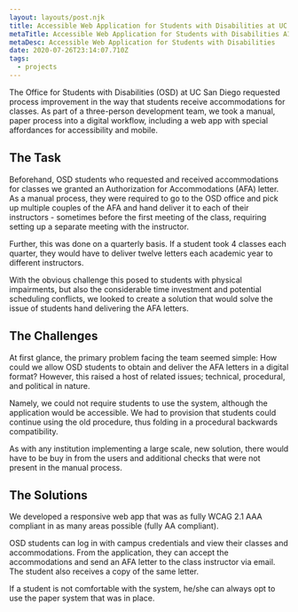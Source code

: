 ```yaml
---
layout: layouts/post.njk
title: Accessible Web Application for Students with Disabilities at UC San Diego
metaTitle: Accessible Web Application for Students with Disabilities A11y
metaDesc: Accessible Web Application for Students with Disabilities
date: 2020-07-26T23:14:07.710Z
tags:
  - projects
---
```

The Office for Students with Disabilities (OSD) at UC San Diego requested process improvement in the way that students receive accommodations for classes. As part of a three-person development team, we took a manual, paper process into a digital workflow, including a web app with special affordances for accessibility and mobile.

## The Task

Beforehand, OSD students who requested and received accommodations for classes we granted an Authorization for Accommodations (AFA) letter. As a manual process, they were required to go to the OSD office and pick up multiple couples of the AFA and hand deliver it to each of their instructors - sometimes before the first meeting of the class, requiring setting up a separate meeting with the instructor.

Further, this was done on a quarterly basis. If a student took 4 classes each quarter, they would have to deliver twelve letters each academic year to different instructors.

With the obvious challenge this posed to students with physical impairments, but also the considerable time investment and potential scheduling conflicts, we looked to create a solution that would solve the issue of students hand delivering the AFA letters.

## The Challenges

At first glance, the primary problem facing the team seemed simple: How could we allow OSD students to obtain and deliver the AFA letters in a digital format? However, this raised a host of related issues; technical, procedural, and political in nature.

Namely, we could not require students to use the system, although the application would be accessible. We had to provision that students could continue using the old procedure, thus folding in a procedural backwards compatibility.

As with any institution implementing a large scale, new solution, there would have to be buy in from the users and additional checks that were not present in the manual process.

## The Solutions

We developed a responsive web app that was as fully WCAG 2.1 AAA compliant in as many areas possible (fully AA compliant). 

OSD students can log in with campus credentials and view their classes and accommodations. From the application, they can accept the accommodations and send an AFA letter to the class instructor via email. The student also receives a copy of the same letter.

If a student is not comfortable with the system, he/she can always opt to use the paper system that was in place.